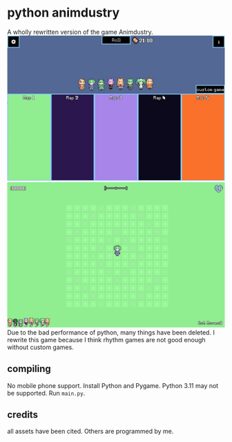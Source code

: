 # python animdustry
A wholly rewritten version of the game Animdustry.
![](https://raw.githubusercontent.com/GrandDawn/python-animdustry/main/pictures/1.jpg)
![](https://raw.githubusercontent.com/GrandDawn/python-animdustry/main/pictures/2.jpg)
Due to the bad performance of python, many things have been deleted.
I rewrite this game because I think rhythm games are not good enough without custom games.
## compiling
No mobile phone support.
Install Python and Pygame. Python 3.11 may not be supported.
Run `main.py`. 
## credits
all assets have been cited.
Others are programmed by me.
